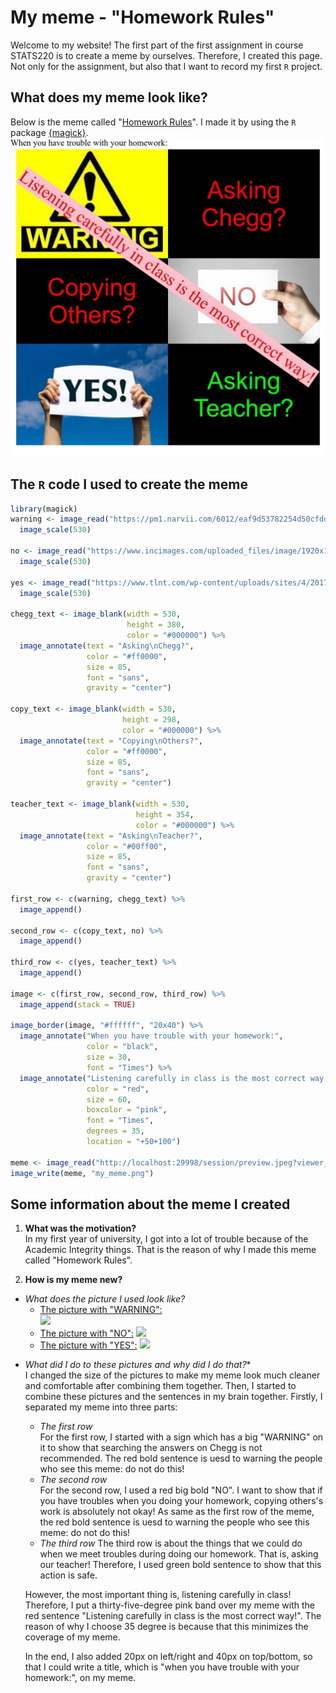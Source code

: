 # My meme - "Homework Rules"
Welcome to my website! The first part of the first assignment in course STATS220 is to create a meme by ourselves. Therefore, I created this page. Not only for the assignment, but also that I want to record my first `R` project.

## What does my meme look like?
Below is the meme called "[Homework Rules](https://github.com/Yiming-Jin/stats220/blob/main/my_meme.png?raw=true)". I made it by using the `R` package [{magick}](https://cran.r-project.org/web/packages/magick/vignettes/intro.html).
![homeworkrules](https://github.com/Yiming-Jin/stats220/blob/main/my_meme.png?raw=true)

## The `R` code I used to create the meme
```r
library(magick)
warning <- image_read("https://pm1.narvii.com/6012/eaf9d53782254d50cfdd2be2342e61ea3b153bc2_hq.jpg") %>%
  image_scale(530)

no <- image_read("https://www.incimages.com/uploaded_files/image/1920x1080/getty_525041723_970647970450098_70024.jpg") %>%
  image_scale(530)

yes <- image_read("https://www.tlnt.com/wp-content/uploads/sites/4/2017/01/Yes-sign.jpg") %>%
  image_scale(530)

chegg_text <- image_blank(width = 530, 
                          height = 380, 
                          color = "#000000") %>%
  image_annotate(text = "Asking\nChegg?",
                 color = "#ff0000",
                 size = 85,
                 font = "sans",
                 gravity = "center")

copy_text <- image_blank(width = 530, 
                         height = 298, 
                         color = "#000000") %>%
  image_annotate(text = "Copying\nOthers?",
                 color = "#ff0000",
                 size = 85,
                 font = "sans",
                 gravity = "center")

teacher_text <- image_blank(width = 530, 
                            height = 354, 
                            color = "#000000") %>%
  image_annotate(text = "Asking\nTeacher?",
                 color = "#00ff00",
                 size = 85,
                 font = "sans",
                 gravity = "center")

first_row <- c(warning, chegg_text) %>%
  image_append()

second_row <- c(copy_text, no) %>%
  image_append()

third_row <- c(yes, teacher_text) %>%
  image_append()

image <- c(first_row, second_row, third_row) %>%
  image_append(stack = TRUE)

image_border(image, "#ffffff", "20x40") %>%
  image_annotate("When you have trouble with your homework:",
                 color = "black",
                 size = 30,
                 font = "Times") %>%
  image_annotate("Listening carefully in class is the most correct way!",
                 color = "red",
                 size = 60,
                 boxcolor = "pink",
                 font = "Times",
                 degrees = 35,
                 location = "+50+100") 

meme <- image_read("http://localhost:29998/session/preview.jpeg?viewer_pane=1&capabilities=1&host=http%3A%2F%2F127.0.0.1%3A15138")
image_write(meme, "my_meme.png")
```
## Some information about the meme I created  
1. **What was the motivation?**  
In my first year of university, I got into a lot of trouble because of the Academic Integrity things. That is the reason of why I made this meme called "Homework Rules".  

2. **How is my meme new?**
* *What does the picture I used look like?*  
  * [The picture with "WARNING":](https://pm1.narvii.com/6012/eaf9d53782254d50cfdd2be2342e61ea3b153bc2_hq.jpg)  
  ![](https://pm1.narvii.com/6012/eaf9d53782254d50cfdd2be2342e61ea3b153bc2_hq.jpg)  
  * [The picture with "NO":](https://www.incimages.com/uploaded_files/image/1920x1080/getty_525041723_970647970450098_70024.jpg)
  ![](https://www.incimages.com/uploaded_files/image/1920x1080/getty_525041723_970647970450098_70024.jpg)
  * [The picture with "YES":](https://www.tlnt.com/wp-content/uploads/sites/4/2017/01/Yes-sign.jpg)
  ![](https://www.tlnt.com/wp-content/uploads/sites/4/2017/01/Yes-sign.jpg)
  
<!--- 图片本来是什么样子的（网站链接和直接的图片) --->
* *What did I do to these pictures and why did I do that?**  
I changed the size of the pictures to make my meme look much cleaner and comfortable after combining them together. Then, I started to combine these pictures and the sentences in my brain together. Firstly, I separated my meme into three parts:  
  * *The first row*   
  For the first row, I started with a sign which has a big "WARNING" on it to show that searching the answers on Chegg is not recommended. The red bold sentence is   uesd to warning the people who see this meme: do not do this!  
  * *The second row*  
  For the second row, I used a red big bold "NO". I want to show that if you have troubles when you doing your homework, copying others's work is absolutely not       okay! As same as the first row of the meme, the red bold sentence is uesd to warning the people who see this meme: do not do this!  
  * *The third row*
  The third row is about the things that we could do when we meet troubles during doing our homework. That is, asking our teacher! Therefore, I used green bold       sentence to show that this action is safe.  
  
  However, the most important thing is, listening carefully in class! Therefore, I put a thirty-five-degree pink band over my meme with the red sentence "Listening   carefully in class is the most correct way!". The reason of why I choose 35 degree is because that this minimizes the coverage of my meme.  
  
  In the end, I also added 20px on left/right and 40px on top/bottom, so that I could write a title, which is "when you have trouble with your homework:", on my       meme. 
